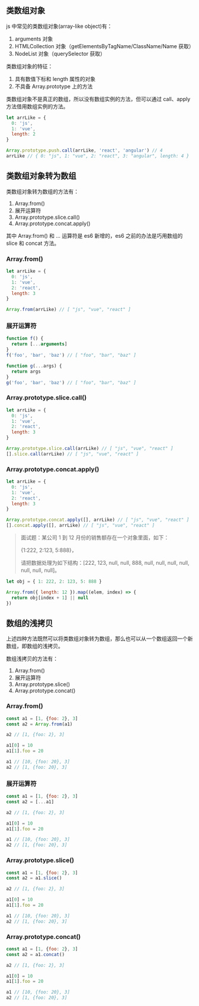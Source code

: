 ## 类数组对象

js 中常见的类数组对象(array-like object)有：

1. arguments 对象
2. HTMLCollection 对象（getElementsByTagName/ClassName/Name 获取）
3. NodeList 对象（querySelector 获取）

类数组对象的特征：

1. 具有数值下标和 length 属性的对象
2. 不具备 Array.prototype 上的方法

类数组对象不是真正的数组，所以没有数组实例的方法，但可以通过 call、apply 方法借用数组实例的方法。

```js
let arrLike = {
  0: 'js',
  1: 'vue',
  length: 2
}

Array.prototype.push.call(arrLike, 'react', 'angular') // 4
arrLike // { 0: "js", 1: "vue", 2: "react", 3: "angular", length: 4 }
```

## 类数组对象转为数组

类数组对象转为数组的方法有：

1. Array.from()
2. 展开运算符
3. Array.prototype.slice.call()
4. Array.prototype.concat.apply()

其中 Array.from() 和 ... 运算符是 es6 新增的，es6 之前的办法是巧用数组的 slice 和 concat 方法。

### Array.from()

```js
let arrLike = {
  0: 'js',
  1: 'vue',
  2: 'react',
  length: 3
}

Array.from(arrLike) // [ "js", "vue", "react" ]
```

### 展开运算符

```js
function f() {
  return [...arguments]
}
f('foo', 'bar', 'baz') // [ "foo", "bar", "baz" ]

function g(...args) {
  return args
}
g('foo', 'bar', 'baz') // [ "foo", "bar", "baz" ]
```

### Array.prototype.slice.call()

```js
let arrLike = {
  0: 'js',
  1: 'vue',
  2: 'react',
  length: 3
}

Array.prototype.slice.call(arrLike) // [ "js", "vue", "react" ]
[].slice.call(arrLike) // [ "js", "vue", "react" ]
```

### Array.prototype.concat.apply()

```js
let arrLike = {
  0: 'js',
  1: 'vue',
  2: 'react',
  length: 3
}

Array.prototype.concat.apply([], arrLike) // [ "js", "vue", "react" ]
[].concat.apply([], arrLike) // [ "js", "vue", "react" ]
```

> 面试题：某公司 1 到 12 月份的销售额存在一个对象里面，如下：
>
> {1:222, 2:123, 5:888}，
>
> 请把数据处理为如下结构：[222, 123, null, null, 888, null, null, null, null, null, null, null]。

```js
let obj = { 1: 222, 2: 123, 5: 888 }

Array.from({ length: 12 }).map((elem, index) => {
  return obj[index + 1] || null
})
```

## 数组的浅拷贝

上述四种方法既然可以将类数组对象转为数组，那么也可以从一个数组返回一个新数组，即数组的浅拷贝。

数组浅拷贝的方法有：

1. Array.from()
2. 展开运算符
3. Array.prototype.slice()
4. Array.prototype.concat()

### Array.from()

```js
const a1 = [1, {foo: 2}, 3]
const a2 = Array.from(a1)

a2 // [1, {foo: 2}, 3]

a1[0] = 10
a1[1].foo = 20

a1 // [10, {foo: 20}, 3]
a2 // [1, {foo: 20}, 3]
```

### 展开运算符

```js
const a1 = [1, {foo: 2}, 3]
const a2 = [...a1]

a2 // [1, {foo: 2}, 3]

a1[0] = 10
a1[1].foo = 20

a1 // [10, {foo: 20}, 3]
a2 // [1, {foo: 20}, 3]
```

### Array.prototype.slice()

```js
const a1 = [1, {foo: 2}, 3]
const a2 = a1.slice()

a2 // [1, {foo: 2}, 3]

a1[0] = 10
a1[1].foo = 20

a1 // [10, {foo: 20}, 3]
a2 // [1, {foo: 20}, 3]
```

### Array.prototype.concat()

```js
const a1 = [1, {foo: 2}, 3]
const a2 = a1.concat()

a2 // [1, {foo: 2}, 3]

a1[0] = 10
a1[1].foo = 20

a1 // [10, {foo: 20}, 3]
a2 // [1, {foo: 20}, 3]
```

